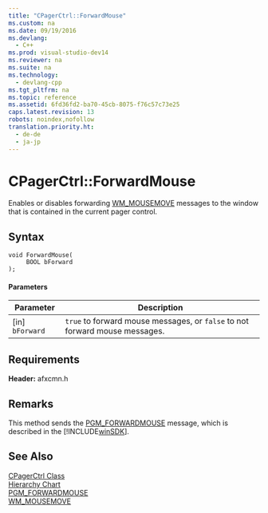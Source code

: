```yaml
---
title: "CPagerCtrl::ForwardMouse"
ms.custom: na
ms.date: 09/19/2016
ms.devlang: 
  - C++
ms.prod: visual-studio-dev14
ms.reviewer: na
ms.suite: na
ms.technology: 
  - devlang-cpp
ms.tgt_pltfrm: na
ms.topic: reference
ms.assetid: 6fd36fd2-ba70-45cb-8075-f76c57c73e25
caps.latest.revision: 13
robots: noindex,nofollow
translation.priority.ht: 
  - de-de
  - ja-jp
---
```

# CPagerCtrl::ForwardMouse
Enables or disables forwarding [WM_MOUSEMOVE](http://msdn.microsoft.com/library/windows/desktop/ms645616) messages to the window that is contained in the current pager control.  
  
## Syntax  
  
```  
void ForwardMouse(  
     BOOL bForward  
);  
```  
  
#### Parameters  
  
|Parameter|Description|  
|---------------|-----------------|  
|[in] `bForward`|`true` to forward mouse messages, or `false` to not forward mouse messages.|  
  
## Requirements  
 **Header:** afxcmn.h  
  
## Remarks  
 This method sends the [PGM_FORWARDMOUSE](http://msdn.microsoft.com/library/windows/desktop/bb760867) message, which is described in the [!INCLUDE[winSDK](../vs140/includes/winSDK_md.md)].  
  
## See Also  
 [CPagerCtrl Class](../vs140/CPagerCtrl-Class.md)   
 [Hierarchy Chart](../vs140/Hierarchy-Chart.md)   
 [PGM_FORWARDMOUSE](http://msdn.microsoft.com/library/windows/desktop/bb760867)   
 [WM_MOUSEMOVE](http://msdn.microsoft.com/library/windows/desktop/ms645616)